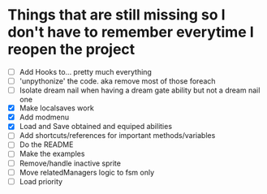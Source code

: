 # Things that are still missing so I don't have to remember everytime I reopen the project


- [ ] Add Hooks to... pretty much everything
- [ ] 'unpythonize' the code. aka remove most of those foreach
- [ ] Isolate dream nail when having a dream gate ability but not a dream nail one
- [X] Make localsaves work
- [X] Add modmenu
- [X] Load and Save obtained and equiped abilities
- [ ] Add shortcuts/references for important methods/variables
- [ ] Do the README
- [ ] Make the examples
- [ ] Remove/handle inactive sprite
- [ ] Move relatedManagers logic to fsm only
- [ ] Load priority